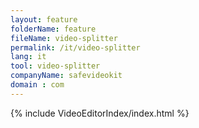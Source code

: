 ```yaml
---
layout: feature
folderName: feature
fileName: video-splitter
permalink: /it/video-splitter
lang: it
tool: video-splitter
companyName: safevideokit
domain : com
---
```


{% include VideoEditorIndex/index.html %}

   